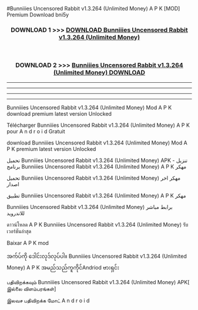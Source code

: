 #Bunniiies  Uncensored Rabbit  v1.3.264 (Unlimited Money) A P K [MOD] Premium Download bni5y



<div align="center">

<h3>DOWNLOAD 1 >>> <a href="https://teeasianyam.web.app?sq=Bunniiies  Uncensored Rabbit  v1.3.264 (Unlimited Money)">DOWNLOAD Bunniiies  Uncensored Rabbit  v1.3.264 (Unlimited Money) </a></h3><br>

<h3>DOWNLOAD 2 >>> <a href="https://teeasianyam.web.app?sq=Bunniiies  Uncensored Rabbit  v1.3.264 (Unlimited Money) ">Bunniiies  Uncensored Rabbit  v1.3.264 (Unlimited Money)  DOWNLOAD </a></h3>

</div>


----------------------------------------------------------

----------------------------------------------------------

----------------------------------------------------------

----------------------------------------------------------


Bunniiies  Uncensored Rabbit  v1.3.264 (Unlimited Money)  Mod A P K download premium latest version Unlocked

Télécharger Bunniiies  Uncensored Rabbit  v1.3.264 (Unlimited Money)  A P K pour A n d r o i d Gratuit

download Bunniiies  Uncensored Rabbit  v1.3.264 (Unlimited Money)  Mod A P K premium latest version Unlocked

تحميل Bunniiies  Uncensored Rabbit  v1.3.264 (Unlimited Money)  APK - تنزيل برنامج Bunniiies  Uncensored Rabbit  v1.3.264 (Unlimited Money)  A P K مهكر

تحميل Bunniiies  Uncensored Rabbit  v1.3.264 (Unlimited Money)  مهكر اخر اصدار

تطبيق Bunniiies  Uncensored Rabbit  v1.3.264 (Unlimited Money)  A P K مهكر

Bunniiies  Uncensored Rabbit  v1.3.264 (Unlimited Money)  برابط مباشر للاندرويد

ดาวน์โหลด A P K Bunniiies  Uncensored Rabbit  v1.3.264 (Unlimited Money)  รับเวอร์ชันล่าสุด

Baixar A P K mod

အက်ပ်ကို ဒေါင်းလုဒ်လုပ်ပါ။ Bunniiies  Uncensored Rabbit  v1.3.264 (Unlimited Money)  A P K အမည်သည်ကူကိုင်Andriod ဗားရှင်း

பதிவிறக்கவும் Bunniiies  Uncensored Rabbit  v1.3.264 (Unlimited Money)  APK[ இல்லை விளம்பரங்கள்] 
 
இலவச பதிவிறக்க மோட் A n d r o i d



